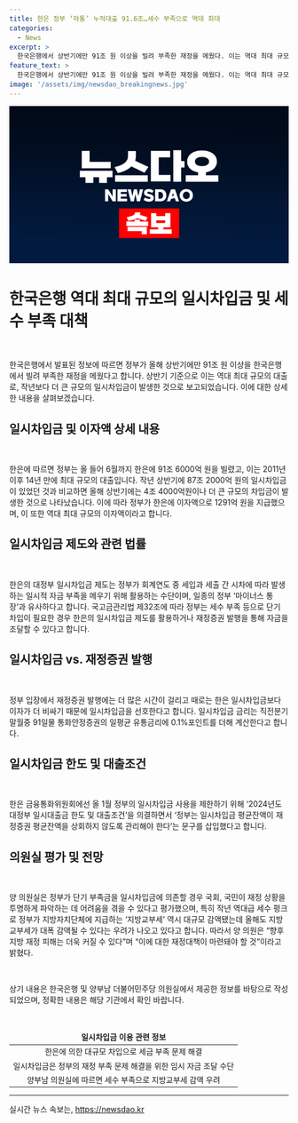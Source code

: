 ```yaml
---
title: 한은 정부 ‘마통’ 누적대출 91.6조…세수 부족으로 역대 최대
categories:
  - News
excerpt: >
  한국은행에서 상반기에만 91조 원 이상을 빌려 부족한 재정을 메웠다. 이는 역대 최대 규모로, 세수 부족 사태가 발생한 작년보다 더 큰 규모의 일시차입금이 발생했다. 대출 이자액은 1291억 원으로 역대 최대 규모로 집계되었는데, 이에 대한 우려와 재정대책 마련이 필요하다는 양 의원의 발언이 나왔다. 또한, 정부가 재정증권보다는 일시차입금을 선호하는 이유와 한은의 대정부 일시차입금 제도에 대한 설명도 포함돼 있다.
feature_text: >
  한국은행에서 상반기에만 91조 원 이상을 빌려 부족한 재정을 메웠다. 이는 역대 최대 규모로, 세수 부족 사태가 발생한 작년보다 더 큰 규모의 일시차입금이 발생했다. 대출 이자액은 1291억 원으로 역대 최대 규모로 집계되었는데, 이에 대한 우려와 재정대책 마련이 필요하다는 양 의원의 발언이 나왔다. 또한, 정부가 재정증권보다는 일시차입금을 선호하는 이유와 한은의 대정부 일시차입금 제도에 대한 설명도 포함돼 있다.
image: '/assets/img/newsdao_breakingnews.jpg'
---
```


<p><img src="/assets/img/newsdao_breakingnews.jpg" alt="flaretime 속보" /></p>

<h1>한국은행 역대 최대 규모의 일시차입금 및 세수 부족 대책</h1>

<p data-ke-size="size16">&nbsp;</p>

<p>한국은행에서 발표된 정보에 따르면 정부가 올해 상반기에만 91조 원 이상을 한국은행에서 빌려 부족한 재정을 메웠다고 합니다. 상반기 기준으로 이는 역대 최대 규모의 대출로, 작년보다 더 큰 규모의 일시차입금이 발생한 것으로 보고되었습니다. 이에 대한 상세한 내용을 살펴보겠습니다.</p>

<h2 data-ke-size="size26">일시차입금 및 이자액 상세 내용</h2>

<p data-ke-size="size16">&nbsp;</p>

<p>한은에 따르면 정부는 올 들어 6월까지 한은에 91조 6000억 원을 빌렸고, 이는 2011년 이후 14년 만에 최대 규모의 대출입니다. 작년 상반기에 87조 2000억 원의 일시차입금이 있었던 것과 비교하면 올해 상반기에는 4조 4000억원이나 더 큰 규모의 차입금이 발생한 것으로 나타났습니다. 이에 따라 정부가 한은에 이자액으로 1291억 원을 지급했으며, 이 또한 역대 최대 규모의 이자액이라고 합니다.</p>

<h2 data-ke-size="size26">일시차입금 제도와 관련 법률</h2>

<p data-ke-size="size16">&nbsp;</p>

<p>한은의 대정부 일시차입금 제도는 정부가 회계연도 중 세입과 세출 간 시차에 따라 발생하는 일시적 자금 부족을 메우기 위해 활용하는 수단이며, 일종의 정부 ‘마이너스 통장’과 유사하다고 합니다. 국고금관리법 제32조에 따라 정부는 세수 부족 등으로 단기 차입이 필요한 경우 한은의 일시차입금 제도를 활용하거나 재정증권 발행을 통해 자금을 조달할 수 있다고 합니다.</p>

<h2 data-ke-size="size26">일시차입금 vs. 재정증권 발행</h2>

<p data-ke-size="size16">&nbsp;</p>

<p>정부 입장에서 재정증권 발행에는 더 많은 시간이 걸리고 때로는 한은 일시차입금보다 이자가 더 비싸기 때문에 일시차입금을 선호한다고 합니다. 일시차입금 금리는 직전분기 말월중 91일물 통화안정증권의 일평균 유통금리에 0.1%포인트를 더해 계산한다고 합니다.</p>

<h2 data-ke-size="size26">일시차입금 한도 및 대출조건</h2>

<p data-ke-size="size16">&nbsp;</p>

<p>한은 금융통화위원회에선 올 1월 정부의 일시차입금 사용을 제한하기 위해 ‘2024년도 대정부 일시대출금 한도 및 대출조건’을 의결하면서 ‘정부는 일시차입금 평균잔액이 재정증권 평균잔액을 상회하지 않도록 관리해야 한다’는 문구를 삽입했다고 합니다.</p>

<h2 data-ke-size="size26">의원실 평가 및 전망</h2>

<p data-ke-size="size16">&nbsp;</p>

<p>양 의원실은 정부가 단기 부족금을 일시차입금에 의존할 경우 국회, 국민이 재정 상황을 투명하게 파악하는 데 어려움을 겪을 수 있다고 평가했으며, 특히 작년 역대급 세수 펑크로 정부가 지방자치단체에 지급하는 ‘지방교부세’ 역시 대규모 감액됐는데 올해도 지방교부세가 대폭 감액될 수 있다는 우려가 나오고 있다고 합니다. 따라서 양 의원은 “향후 지방 재정 피해는 더욱 커질 수 있다”며 “이에 대한 재정대책이 마련돼야 할 것”이라고 밝혔다.</p>

<p data-ke-size="size16">&nbsp;</p>

<p>상기 내용은 한국은행 및 양부남 더불어민주당 의원실에서 제공한 정보를 바탕으로 작성되었으며, 정확한 내용은 해당 기관에서 확인 바랍니다.</p>

<p data-ke-size="size16">&nbsp;</p>

<table>
<thead>
<tr>
<td style="text-align: center; height: 17px;"><b>일시차입금 이용 관련 정보</b></td>
</tr>
</thead>
<tbody>
<tr>
<td style="text-align: center; height: 17px;">한은에 의한 대규모 차입으로 세금 부족 문제 해결</td>
</tr>
<tr>
<td style="text-align: center; height: 17px;">일시차입금은 정부의 재정 부족 문제 해결을 위한 임시 자금 조달 수단</td>
</tr>
<tr>
<td style="text-align: center; height: 17px;">양부남 의원실에 따르면 세수 부족으로 지방교부세 감액 우려</td>
</tr>
</tbody>
</table>

<hr>
실시간 뉴스 속보는, <a href="https://newsdao.kr" rel="dofollow">https://newsdao.kr</a>


